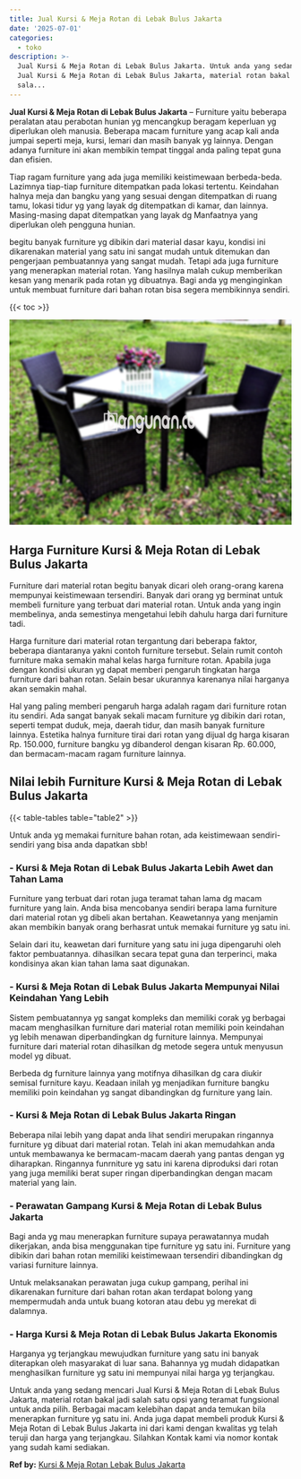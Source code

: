 ```yaml
---
title: Jual Kursi & Meja Rotan di Lebak Bulus Jakarta
date: '2025-07-01'
categories:
  - toko
description: >-
  Jual Kursi & Meja Rotan di Lebak Bulus Jakarta. Untuk anda yang sedang mencari
  Jual Kursi & Meja Rotan di Lebak Bulus Jakarta, material rotan bakal jadi
  sala...
---
```


**Jual Kursi & Meja Rotan di Lebak Bulus Jakarta** – Furniture yaitu beberapa peralatan atau perabotan hunian yg mencangkup beragam keperluan yg diperlukan oleh manusia. Beberapa macam furniture yang acap kali anda jumpai seperti meja, kursi, lemari dan masih banyak yg lainnya. Dengan adanya furniture ini akan membikin tempat tinggal anda paling tepat guna dan efisien.

Tiap ragam furniture yang ada juga memiliki keistimewaan berbeda-beda. Lazimnya tiap-tiap furniture ditempatkan pada lokasi tertentu. Keindahan halnya meja dan bangku yang yang sesuai dengan ditempatkan di ruang tamu, lokasi tidur yg yang layak dg ditempatkan di kamar, dan lainnya. Masing-masing dapat ditempatkan yang layak dg Manfaatnya yang diperlukan oleh pengguna hunian.

begitu banyak furniture yg dibikin dari material dasar kayu, kondisi ini dikarenakan material yang satu ini sangat mudah untuk ditemukan dan pengerjaan pembuatannya yang sangat mudah. Tetapi ada juga furniture yang menerapkan material rotan. Yang hasilnya malah cukup memberikan kesan yang menarik pada rotan yg dibuatnya. Bagi anda yg menginginkan untuk membuat furniture dari bahan rotan bisa segera membikinnya sendiri.

{{< toc >}}

![Jual Kursi & Meja Rotan di Lebak Bulus Jakarta](/images/kursi-meja-rotan-murah46.png)

## Harga Furniture Kursi & Meja Rotan di Lebak Bulus Jakarta

Furniture dari material rotan begitu banyak dicari oleh orang-orang karena mempunyai keistimewaan tersendiri. Banyak dari orang yg berminat untuk membeli furniture yang terbuat dari material rotan. Untuk anda yang ingin membelinya, anda semestinya mengetahui lebih dahulu harga dari furniture tadi.

Harga furniture dari material rotan tergantung dari beberapa faktor, beberapa diantaranya yakni contoh furniture tersebut. Selain rumit contoh furniture maka semakin mahal kelas harga furniture rotan. Apabila juga dengan kondisi ukuran yg dapat memberi pengaruh tingkatan harga furniture dari bahan rotan. Selain besar ukurannya karenanya nilai harganya akan semakin mahal.

Hal yang paling memberi pengaruh harga adalah ragam dari furniture rotan itu sendiri. Ada sangat banyak sekali macam furniture yg dibikin dari rotan, seperti tempat duduk, meja, daerah tidur, dan masih banyak furniture lainnya. Estetika halnya furniture tirai dari rotan yang dijual dg harga kisaran Rp. 150.000, furniture bangku yg dibanderol dengan kisaran Rp. 60.000, dan bermacam-macam ragam furniture lainnya.

## Nilai lebih Furniture Kursi & Meja Rotan di Lebak Bulus Jakarta

{{< table-tables table="table2" >}}

Untuk anda yg memakai furniture bahan rotan, ada keistimewaan sendiri-sendiri yang bisa anda dapatkan sbb!

### \- Kursi & Meja Rotan di Lebak Bulus Jakarta Lebih Awet dan Tahan Lama

Furniture yang terbuat dari rotan juga teramat tahan lama dg macam furniture yang lain. Anda bisa mencobanya sendiri berapa lama furniture dari material rotan yg dibeli akan bertahan. Keawetannya yang menjamin akan membikin banyak orang berhasrat untuk memakai furniture yg satu ini.

Selain dari itu, keawetan dari furniture yang satu ini juga dipengaruhi oleh faktor pembuatannya. dihasilkan secara tepat guna dan terperinci, maka kondisinya akan kian tahan lama saat digunakan.

### \- Kursi & Meja Rotan di Lebak Bulus Jakarta Mempunyai Nilai Keindahan Yang Lebih

Sistem pembuatannya yg sangat kompleks dan memiliki corak yg berbagai macam menghasilkan furniture dari material rotan memiliki poin keindahan yg lebih menawan diperbandingkan dg furniture lainnya. Mempunyai furniture dari material rotan dihasilkan dg metode segera untuk menyusun model yg dibuat.

Berbeda dg furniture lainnya yang motifnya dihasilkan dg cara diukir semisal furniture kayu. Keadaan inilah yg menjadikan furniture bangku memiliki poin keindahan yg sangat dibandingkan dg furniture yang lain.

### \- Kursi & Meja Rotan di Lebak Bulus Jakarta Ringan

Beberapa nilai lebih yang dapat anda lihat sendiri merupakan ringannya furniture yg dibuat dari material rotan. Telah ini akan memudahkan anda untuk membawanya ke bermacam-macam daerah yang pantas dengan yg diharapkan. Ringannya funrniture yg satu ini karena diproduksi dari rotan yang juga memiliki berat super ringan diperbandingkan dengan macam material yang lain.

### \- Perawatan Gampang Kursi & Meja Rotan di Lebak Bulus Jakarta

Bagi anda yg mau menerapkan furniture supaya perawatannya mudah dikerjakan, anda bisa menggunakan tipe furniture yg satu ini. Furniture yang dibikin dari bahan rotan memiliki keistimewaan tersendiri dibandingkan dg variasi furniture lainnya.

Untuk melaksanakan perawatan juga cukup gampang, perihal ini dikarenakan furniture dari bahan rotan akan terdapat bolong yang mempermudah anda untuk buang kotoran atau debu yg merekat di dalamnya.

### \- Harga Kursi & Meja Rotan di Lebak Bulus Jakarta Ekonomis

Harganya yg terjangkau mewujudkan furniture yang satu ini banyak diterapkan oleh masyarakat di luar sana. Bahannya yg mudah didapatkan menghasilkan furniture yg satu ini mempunyai nilai harga yg terjangkau.

Untuk anda yang sedang mencari Jual Kursi & Meja Rotan di Lebak Bulus Jakarta, material rotan bakal jadi salah satu opsi yang teramat fungsional untuk anda pilih. Berbagai macam kelebihan dapat anda temukan bila menerapkan furniture yg satu ini. Anda juga dapat membeli produk Kursi & Meja Rotan di Lebak Bulus Jakarta ini dari kami dengan kwalitas yg telah teruji dan harga yang terjangkau. Silahkan Kontak kami via nomor kontak yang sudah kami sediakan.

**Ref by:** [Kursi & Meja Rotan Lebak Bulus Jakarta](https://id.wikipedia.org/wiki/Kursi)

